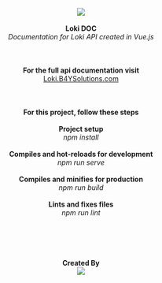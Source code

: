 <p align="center">
  <a href="https://b4ysolutions.com"><img src="https://i.ibb.co/CKN38w1/logo.png"></a><br><br>
  <b >Loki DOC</b><br>
  <i>Documentation for Loki API created in Vue.js</i>
  <br><br><br><br>
  <b>For the full api documentation visit</b><br>
  <a href="https://loki.b4ysolutions.com">Loki.B4YSolutions.com</a>
  <br><br><br><br> 
  <b>For this project, follow these steps</b><br><br>
  <b>Project setup</b><br>
  <i>npm install</i><br><br>
  <b>Compiles and hot-reloads for development</b><br>
  <i>npm run serve</i><br><br>
  <b>Compiles and minifies for production</b><br>
  <i>npm run build</i><br><br>
  <b>Lints and fixes files</b><br>
  <i>npm run lint</i><br><br>
  <br><br><br><br>
  <b>Created By</b><br>
  <a href="https://b4ysolutions.com"><img src="https://i.ibb.co/pyLVC2P/b4y-big.png"></a>
  <br><br>  
</p>

